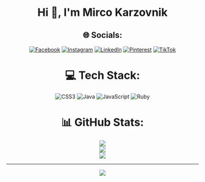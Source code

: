 <center> <h1 align="center">Hi 👋, I'm Mirco Karzovnik</h1>

## 🌐 Socials:
[![Facebook](https://img.shields.io/badge/Facebook-%231877F2.svg?logo=Facebook&logoColor=white)](https://facebook.com/MircoElian) [![Instagram](https://img.shields.io/badge/Instagram-%23E4405F.svg?logo=Instagram&logoColor=white)]([https://instagram.com/mirco_you](https://www.instagram.com/mirco_karzovnik/?hl=es-es)) [![LinkedIn](https://img.shields.io/badge/LinkedIn-%230077B5.svg?logo=linkedin&logoColor=white)](https://linkedin.com/in/https://www.linkedin.com/in/mirco%20karzovnik) [![Pinterest](https://img.shields.io/badge/Pinterest-%23E60023.svg?logo=Pinterest&logoColor=white)](https://pinterest.com/mircoeliank) [![TikTok](https://img.shields.io/badge/TikTok-%23000000.svg?logo=TikTok&logoColor=white)](https://tiktok.com/@mrko______) 

# 💻 Tech Stack:
![CSS3](https://img.shields.io/badge/css3-%231572B6.svg?style=for-the-badge&logo=css3&logoColor=white) ![Java](https://img.shields.io/badge/java-%23ED8B00.svg?style=for-the-badge&logo=java&logoColor=white) ![JavaScript](https://img.shields.io/badge/javascript-%23323330.svg?style=for-the-badge&logo=javascript&logoColor=%23F7DF1E) ![Ruby](https://img.shields.io/badge/ruby-%23CC342D.svg?style=for-the-badge&logo=ruby&logoColor=white)
# 📊 GitHub Stats:
![](https://github-readme-stats.vercel.app/api?username=MircoElian&theme=dark&hide_border=false&include_all_commits=false&count_private=false)<br/>
![](https://github-readme-streak-stats.herokuapp.com/?user=MircoElian&theme=dark&hide_border=false)<br/>
![](https://github-readme-stats.vercel.app/api/top-langs/?username=MircoElian&theme=dark&hide_border=false&include_all_commits=false&count_private=false&layout=compact)


---
[![](https://visitcount.itsvg.in/api?id=MircoElian&icon=0&color=0)](https://visitcount.itsvg.in)

<!-- Proudly created with GPRM ( https://gprm.itsvg.in ) --> </center>
